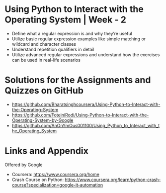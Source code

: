 # Using Python to Interact with the Operating System | Week - 2
* Define what a regular expression is and why they’re useful
* Utilize basic regular expression examples like simple matching or wildcard and character classes
* Understand repetition qualifiers in detail
* Utilize advanced regular expressions and understand how the exercises can be used in real-life scenarios


Solutions for the Assignments and Quizzes on GitHub 
========================================================
- https://github.com/Bharatsinghcoursera/Using-Python-to-Interact-with-the-Operating-System
- https://github.com/FoteiniRodi/Using-Python-to-Interact-with-the-Operating-System-by-Google
- https://github.com/AnOnYmOus001100/Using_Python_to_Interact_with_the_Operating_System

Links and Appendix
========================================================
Offered by Google

- Coursera: https://www.coursera.org/home
- Crash Course on Python: https://www.coursera.org/learn/python-crash-course?specialization=google-it-automation
